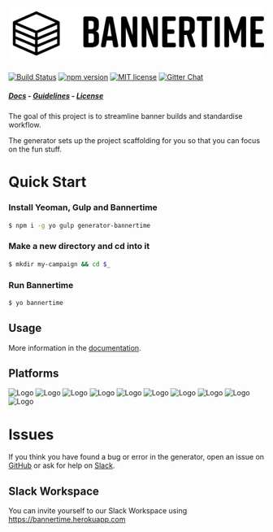 # ![Logo](generators/app/templates/src/base/images/logo.png)

[![Build Status](https://travis-ci.org/bannertime/generator-bannertime.svg?branch=master)](https://travis-ci.org/bannertime/generator-bannertime)
[![npm version](http://img.shields.io/npm/v/generator-bannertime.svg?style=flat)](https://npmjs.org/package/generator-bannertime "View this project on npm")
[![MIT license](http://img.shields.io/badge/license-MIT-brightgreen.svg)](https://bannertime.github.io/license)
[![Gitter Chat](http://img.shields.io/badge/chat-online-brightgreen.svg)](https://bannertime.herokuapp.com)

##### [Docs](https://bannertime.github.io/) - [Guidelines](https://bannertime.github.io/guides/contributing) - [License](https://bannertime.github.io/license)

The goal of this project is to streamline banner builds and standardise workflow.

The generator sets up the project scaffolding for you so that you can focus on the fun stuff.


# Quick Start

### Install Yeoman, Gulp and Bannertime

```bash
$ npm i -g yo gulp generator-bannertime
```


### Make a new directory and cd into it

```bash
$ mkdir my-campaign && cd $_
```


### Run Bannertime

```bash
$ yo bannertime
```


## Usage

More information in the [documentation](https://bannertime.github.io/).


## Platforms

![Logo](assets/gulp.png)
![Logo](assets/browsersync.png)
![Logo](assets/sass.png)
![Logo](assets/doubleclick.png)
![Logo](assets/adform.png)
![Logo](assets/sizmek.png)
![Logo](assets/atlas.png)
![Logo](assets/flashtalking.jpg)
![Logo](assets/adwords.png)
![Logo](assets/yeoman.png)


# Issues

If you think you have found a bug or error in the generator, open an issue on [GitHub](https://github.com/bannertime/generator-bannertime/issues) or ask for help on [Slack](https://bannertime.slack.com).

## Slack Workspace
You can invite yourself to our Slack Workspace using https://bannertime.herokuapp.com
